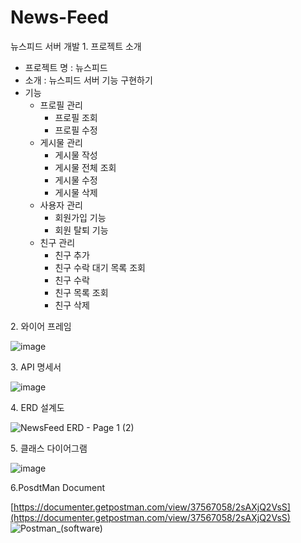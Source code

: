 # News-Feed
뉴스피드 서버 개발
1\. 프로젝트 소개

-   프로젝트 명 : 뉴스피드 
-   소개 : 뉴스피드 서버 기능 구현하기
-   기능
    -   프로필 관리
        -   프로필 조회
        -   프로필 수정
    -   게시물 관리
        -   게시물 작성
        -   게시물 전체 조회
        -   게시물 수정
        -   게시물 삭제
    -   사용자 관리
        -   회원가입 기능
        -   회원 탈퇴 기능
    -   친구 관리
        -   친구 추가
        -   친구 수락 대기 목록 조회
        -   친구 수락
        -   친구 목록 조회
        -   친구 삭제

2\. 와이어 프레임

![image](https://github.com/user-attachments/assets/7a292f39-66cc-4499-b0a7-39aea8e4f663)

3\. API 명세서

![image](https://github.com/user-attachments/assets/33b7acff-b8a2-4fa2-ab77-8a375e3bbdfd)

4\. ERD 설계도

![NewsFeed ERD - Page 1 (2)](https://github.com/user-attachments/assets/3e951f5c-fe00-4210-ad69-01fe8eccb3db)


5\. 클래스 다이어그램

![image](https://github.com/user-attachments/assets/6fe28a79-8e10-4a14-b4b1-ec8c0ba36a07)


6.PosdtMan Document 

[https://documenter.getpostman.com/view/37567058/2sAXjQ2VsS](https://documenter.getpostman.com/view/37567058/2sAXjQ2VsS)
![Postman_(software)](https://github.com/user-attachments/assets/1a88b641-ccac-4385-9b0a-4ad8f7ffbe91)
